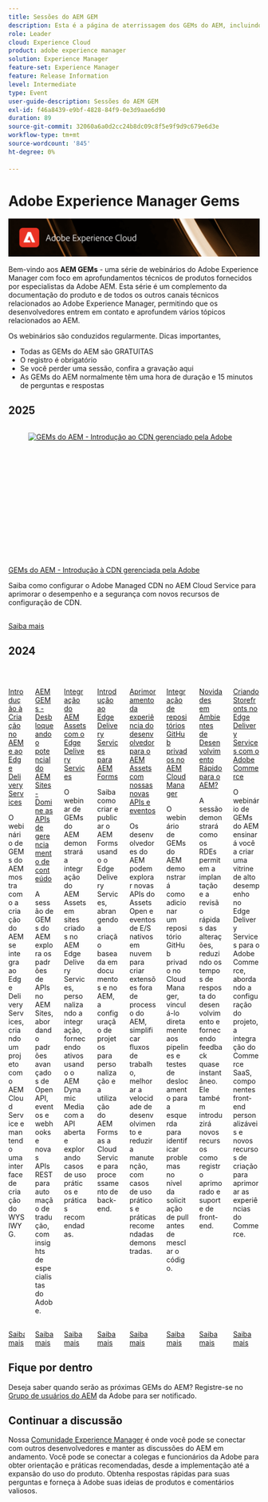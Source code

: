 ```yaml
---
title: Sessões do AEM GEM
description: Esta é a página de aterrissagem dos GEMs do AEM, incluindo informações sobre a série de webinários e informações de registro, webinários anteriores e futuros
role: Leader
cloud: Experience Cloud
product: adobe experience manager
solution: Experience Manager
feature-set: Experience Manager
feature: Release Information
level: Intermediate
type: Event
user-guide-description: Sessões do AEM GEM
exl-id: f46a8439-e9bf-4828-84f9-0e3d9aae6d90
duration: 89
source-git-commit: 32060a6a0d2cc24b8dc09c8f5e9f9d9c679e6d3e
workflow-type: tm+mt
source-wordcount: '845'
ht-degree: 0%

---
```


# Adobe Experience Manager Gems

<img alt="Experiências digitais" src="./assets/ADX_Gems.png"/>

Bem-vindo aos **AEM GEMs** - uma série de webinários do Adobe Experience Manager com foco em aprofundamentos técnicos de produtos fornecidos por especialistas da Adobe AEM. Esta série é um complemento da documentação do produto e de todos os outros canais técnicos relacionados ao Adobe Experience Manager, permitindo que os desenvolvedores entrem em contato e aprofundem vários tópicos relacionados ao AEM.

Os webinários são conduzidos regularmente.  Dicas importantes,

* Todas as GEMs do AEM são GRATUITAS
* O registro é obrigatório
* Se você perder uma sessão, confira a gravação aqui
* As GEMs do AEM normalmente têm uma hora de duração e 15 minutos de perguntas e respostas

## 2025

<!-- CARDS

* gems2025/getting-started-adobe-managed-cdn.md

-->
<!-- START CARDS HTML - DO NOT MODIFY BY HAND -->
<div class="columns">
    <div class="column is-half-tablet is-half-desktop is-one-third-widescreen" aria-label="AEM GEMs - Getting started with Adobe Managed CDN">
        <div class="card" style="height: 100%; display: flex; flex-direction: column; height: 100%;">
            <div class="card-image">
                <figure class="image x-is-16by9">
                    <a href="gems2025/getting-started-adobe-managed-cdn.md" title="GEMs do AEM - Introdução ao CDN gerenciado pela Adobe" target="_blank" rel="referrer">
                        <img class="is-bordered-r-small" src="https://video.tv.adobe.com/v/3443168/?format=jpeg&nocache=1739484199651" alt="GEMs do AEM - Introdução ao CDN gerenciado pela Adobe"
                             style="width: 100%; aspect-ratio: 16 / 9; object-fit: cover; overflow: hidden; display: block; margin: auto;">
                    </a>
                </figure>
            </div>
            <div class="card-content is-padded-small" style="display: flex; flex-direction: column; flex-grow: 1; justify-content: space-between;">
                <div class="top-card-content">
                    <p class="headline is-size-6 has-text-weight-bold">
                        <a href="gems2025/getting-started-adobe-managed-cdn.md" target="_blank" rel="referrer" title="GEMs do AEM - Introdução ao CDN gerenciado pela Adobe">GEMs do AEM - Introdução à CDN gerenciada pela Adobe</a>
                    </p>
                    <p class="is-size-6">Saiba como configurar o Adobe Managed CDN no AEM Cloud Service para aprimorar o desempenho e a segurança com novos recursos de configuração de CDN.</p>
                </div>
                <a href="gems2025/getting-started-adobe-managed-cdn.md" target="_blank" rel="referrer" class="spectrum-Button spectrum-Button--outline spectrum-Button--primary spectrum-Button--sizeM" style="align-self: flex-start; margin-top: 1rem;">
                    <span class="spectrum-Button-label has-no-wrap has-text-weight-bold">Saiba mais</span>
                </a>
            </div>
        </div>
    </div>
</div>
<!-- END CARDS HTML - DO NOT MODIFY BY HAND -->

## 2024

<!-- CARDS
* gems2024/aem-authoring-and-edge-delivery.md
* gems2024/content-management-apis.md
* gems2024/edge-delivery-for-aem-assets.md
* gems2024/edge-delivery-for-aem-forms.md
* gems2024/improving-dev-experience-for-aem-assets-with-new-apis-and-events.md
* gems2024/private-github-for-aem-cloud-manager.md
* gems2024/rapid-development-environment-news.md
* gems2024/storefronts-on-edge-delivery-with-adobe-commerce.md
-->
<!-- START CARDS HTML - DO NOT MODIFY BY HAND -->
<div class="columns">
    <div class="column is-half-tablet is-half-desktop is-one-third-widescreen" aria-label="Getting started with AEM Authoring and Edge Delivery Services">
        <div class="card" style="height: 100%; display: flex; flex-direction: column; height: 100%;">
            <div class="card-image">
                <figure class="image x-is-16by9">
                    <a href="gems2024/aem-authoring-and-edge-delivery.md" title="Introdução à criação no AEM e no Edge Delivery Services" target="_blank" rel="referrer">
                        <img class="is-bordered-r-small" src="https://video.tv.adobe.com/v/3427919/?format=jpeg&nocache=1739484200021" alt="Introdução à criação no AEM e no Edge Delivery Services"
                             style="width: 100%; aspect-ratio: 16 / 9; object-fit: cover; overflow: hidden; display: block; margin: auto;">
                    </a>
                </figure>
            </div>
            <div class="card-content is-padded-small" style="display: flex; flex-direction: column; flex-grow: 1; justify-content: space-between;">
                <div class="top-card-content">
                    <p class="headline is-size-6 has-text-weight-bold">
                        <a href="gems2024/aem-authoring-and-edge-delivery.md" target="_blank" rel="referrer" title="Introdução à criação no AEM e no Edge Delivery Services">Introdução à Criação no AEM e ao Edge Delivery Services</a>
                    </p>
                    <p class="is-size-6">O webinário de GEMs do AEM mostra como a criação do AEM se integra ao Edge Delivery Services, criando um projeto com o AEM Cloud Service e mantendo uma interface de criação do WYSIWYG.</p>
                </div>
                <a href="gems2024/aem-authoring-and-edge-delivery.md" target="_blank" rel="referrer" class="spectrum-Button spectrum-Button--outline spectrum-Button--primary spectrum-Button--sizeM" style="align-self: flex-start; margin-top: 1rem;">
                    <span class="spectrum-Button-label has-no-wrap has-text-weight-bold">Saiba mais</span>
                </a>
            </div>
        </div>
    </div>
    <div class="column is-half-tablet is-half-desktop is-one-third-widescreen" aria-label="AEM GEMs - Unlocking the Power of AEM Sites - Master the Content Management APIs">
        <div class="card" style="height: 100%; display: flex; flex-direction: column; height: 100%;">
            <div class="card-image">
                <figure class="image x-is-16by9">
                    <a href="gems2024/content-management-apis.md" title="AEM GEMs - Desbloquear o potencial do AEM Sites - Domine as APIs de gerenciamento de conteúdo" target="_blank" rel="referrer">
                        <img class="is-bordered-r-small" src="https://video.tv.adobe.com/v/3435036/?format=jpeg&nocache=1739484200038" alt="AEM GEMs - Desbloquear o potencial do AEM Sites - Domine as APIs de gerenciamento de conteúdo"
                             style="width: 100%; aspect-ratio: 16 / 9; object-fit: cover; overflow: hidden; display: block; margin: auto;">
                    </a>
                </figure>
            </div>
            <div class="card-content is-padded-small" style="display: flex; flex-direction: column; flex-grow: 1; justify-content: space-between;">
                <div class="top-card-content">
                    <p class="headline is-size-6 has-text-weight-bold">
                        <a href="gems2024/content-management-apis.md" target="_blank" rel="referrer" title="AEM GEMs - Desbloquear o potencial do AEM Sites - Domine as APIs de gerenciamento de conteúdo">AEM GEMs - Desbloqueando o potencial do AEM Sites - Domine as APIs de gerenciamento de conteúdo</a>
                    </p>
                    <p class="is-size-6">A sessão de GEMs do AEM explora os padrões de APIs no AEM Sites, abordando padrões avançados de OpenAPI, eventos e webhooks e novas APIs REST para automação de tradução, com insights de especialistas do Adobe.</p>
                </div>
                <a href="gems2024/content-management-apis.md" target="_blank" rel="referrer" class="spectrum-Button spectrum-Button--outline spectrum-Button--primary spectrum-Button--sizeM" style="align-self: flex-start; margin-top: 1rem;">
                    <span class="spectrum-Button-label has-no-wrap has-text-weight-bold">Saiba mais</span>
                </a>
            </div>
        </div>
    </div>
    <div class="column is-half-tablet is-half-desktop is-one-third-widescreen" aria-label="Integrating AEM Assets with Edge Delivery Services">
        <div class="card" style="height: 100%; display: flex; flex-direction: column; height: 100%;">
            <div class="card-image">
                <figure class="image x-is-16by9">
                    <a href="gems2024/edge-delivery-for-aem-assets.md" title="Integração do AEM Assets com o Edge Delivery Services" target="_blank" rel="referrer">
                        <img class="is-bordered-r-small" src="https://video.tv.adobe.com/v/3433046/?format=jpeg&nocache=1739484200051" alt="Integração do AEM Assets com o Edge Delivery Services"
                             style="width: 100%; aspect-ratio: 16 / 9; object-fit: cover; overflow: hidden; display: block; margin: auto;">
                    </a>
                </figure>
            </div>
            <div class="card-content is-padded-small" style="display: flex; flex-direction: column; flex-grow: 1; justify-content: space-between;">
                <div class="top-card-content">
                    <p class="headline is-size-6 has-text-weight-bold">
                        <a href="gems2024/edge-delivery-for-aem-assets.md" target="_blank" rel="referrer" title="Integração do AEM Assets com o Edge Delivery Services">Integração do AEM Assets com o Edge Delivery Services</a>
                    </p>
                    <p class="is-size-6">O webinar de GEMs do AEM demonstrará a integração do AEM Assets em sites criados no AEM Edge Delivery Services, personalizando a integração, fornecendo ativos usando o AEM Dynamic Media com a API aberta e explorando casos de uso práticos e práticas recomendadas.</p>
                </div>
                <a href="gems2024/edge-delivery-for-aem-assets.md" target="_blank" rel="referrer" class="spectrum-Button spectrum-Button--outline spectrum-Button--primary spectrum-Button--sizeM" style="align-self: flex-start; margin-top: 1rem;">
                    <span class="spectrum-Button-label has-no-wrap has-text-weight-bold">Saiba mais</span>
                </a>
            </div>
        </div>
    </div>
    <div class="column is-half-tablet is-half-desktop is-one-third-widescreen" aria-label="Getting started with Edge Delivery Services for AEM Forms">
        <div class="card" style="height: 100%; display: flex; flex-direction: column; height: 100%;">
            <div class="card-image">
                <figure class="image x-is-16by9">
                    <a href="gems2024/edge-delivery-for-aem-forms.md" title="Introdução ao Edge Delivery Services para AEM Forms" target="_blank" rel="referrer">
                        <img class="is-bordered-r-small" src="https://video.tv.adobe.com/v/3428434/?format=jpeg&nocache=1739484200089" alt="Introdução ao Edge Delivery Services para AEM Forms"
                             style="width: 100%; aspect-ratio: 16 / 9; object-fit: cover; overflow: hidden; display: block; margin: auto;">
                    </a>
                </figure>
            </div>
            <div class="card-content is-padded-small" style="display: flex; flex-direction: column; flex-grow: 1; justify-content: space-between;">
                <div class="top-card-content">
                    <p class="headline is-size-6 has-text-weight-bold">
                        <a href="gems2024/edge-delivery-for-aem-forms.md" target="_blank" rel="referrer" title="Introdução ao Edge Delivery Services para AEM Forms">Introdução ao Edge Delivery Services para AEM Forms</a>
                    </p>
                    <p class="is-size-6">Saiba como criar e publicar o AEM Forms usando o Edge Delivery Services, abrangendo a criação baseada em documentos e no AEM, a configuração de projetos para personalização e a utilização do AEM Forms as a Cloud Service para processamento de back-end.</p>
                </div>
                <a href="gems2024/edge-delivery-for-aem-forms.md" target="_blank" rel="referrer" class="spectrum-Button spectrum-Button--outline spectrum-Button--primary spectrum-Button--sizeM" style="align-self: flex-start; margin-top: 1rem;">
                    <span class="spectrum-Button-label has-no-wrap has-text-weight-bold">Saiba mais</span>
                </a>
            </div>
        </div>
    </div>
    <div class="column is-half-tablet is-half-desktop is-one-third-widescreen" aria-label="Improving the developer experience for AEM Assets with our new APIs and Events">
        <div class="card" style="height: 100%; display: flex; flex-direction: column; height: 100%;">
            <div class="card-image">
                <figure class="image x-is-16by9">
                    <a href="gems2024/improving-dev-experience-for-aem-assets-with-new-apis-and-events.md" title="Melhoria na experiência do desenvolvedor para o AEM Assets com nossas novas APIs e eventos" target="_blank" rel="referrer">
                        <img class="is-bordered-r-small" src="https://video.tv.adobe.com/v/3430198?format=jpeg&nocache=1739484200062" alt="Melhoria na experiência do desenvolvedor para o AEM Assets com nossas novas APIs e eventos"
                             style="width: 100%; aspect-ratio: 16 / 9; object-fit: cover; overflow: hidden; display: block; margin: auto;">
                    </a>
                </figure>
            </div>
            <div class="card-content is-padded-small" style="display: flex; flex-direction: column; flex-grow: 1; justify-content: space-between;">
                <div class="top-card-content">
                    <p class="headline is-size-6 has-text-weight-bold">
                        <a href="gems2024/improving-dev-experience-for-aem-assets-with-new-apis-and-events.md" target="_blank" rel="referrer" title="Melhoria na experiência do desenvolvedor para o AEM Assets com nossas novas APIs e eventos">Aprimoramento da experiência do desenvolvedor para o AEM Assets com nossas novas APIs e eventos</a>
                    </p>
                    <p class="is-size-6">Os desenvolvedores do AEM podem explorar novas APIs do Assets Open e eventos de E/S nativos em nuvem para criar extensões fora de processo do AEM, simplificar fluxos de trabalho, melhorar a velocidade de desenvolvimento e reduzir a manutenção, com casos de uso práticos e práticas recomendadas demonstradas.</p>
                </div>
                <a href="gems2024/improving-dev-experience-for-aem-assets-with-new-apis-and-events.md" target="_blank" rel="referrer" class="spectrum-Button spectrum-Button--outline spectrum-Button--primary spectrum-Button--sizeM" style="align-self: flex-start; margin-top: 1rem;">
                    <span class="spectrum-Button-label has-no-wrap has-text-weight-bold">Saiba mais</span>
                </a>
            </div>
        </div>
    </div>
    <div class="column is-half-tablet is-half-desktop is-one-third-widescreen" aria-label="Integrating Private GitHub Repositories in AEM Cloud Manager">
        <div class="card" style="height: 100%; display: flex; flex-direction: column; height: 100%;">
            <div class="card-image">
                <figure class="image x-is-16by9">
                    <a href="gems2024/private-github-for-aem-cloud-manager.md" title="Integração de repositórios GitHub privados no AEM Cloud Manager" target="_blank" rel="referrer">
                        <img class="is-bordered-r-small" src="https://video.tv.adobe.com/v/3432350?format=jpeg&nocache=1739484200072" alt="Integração de repositórios GitHub privados no AEM Cloud Manager"
                             style="width: 100%; aspect-ratio: 16 / 9; object-fit: cover; overflow: hidden; display: block; margin: auto;">
                    </a>
                </figure>
            </div>
            <div class="card-content is-padded-small" style="display: flex; flex-direction: column; flex-grow: 1; justify-content: space-between;">
                <div class="top-card-content">
                    <p class="headline is-size-6 has-text-weight-bold">
                        <a href="gems2024/private-github-for-aem-cloud-manager.md" target="_blank" rel="referrer" title="Integração de repositórios GitHub privados no AEM Cloud Manager">Integração de repositórios GitHub privados no AEM Cloud Manager</a>
                    </p>
                    <p class="is-size-6">O webinário de GEMs do AEM demonstrará como adicionar um repositório GitHub privado no Cloud Manager, vinculá-lo diretamente aos pipelines e testes de deslocamento para a esquerda para identificar problemas no nível da solicitação de pull antes de mesclar o código.</p>
                </div>
                <a href="gems2024/private-github-for-aem-cloud-manager.md" target="_blank" rel="referrer" class="spectrum-Button spectrum-Button--outline spectrum-Button--primary spectrum-Button--sizeM" style="align-self: flex-start; margin-top: 1rem;">
                    <span class="spectrum-Button-label has-no-wrap has-text-weight-bold">Saiba mais</span>
                </a>
            </div>
        </div>
    </div>
    <div class="column is-half-tablet is-half-desktop is-one-third-widescreen" aria-label="What's new in Rapid Development Environments for AEM?">
        <div class="card" style="height: 100%; display: flex; flex-direction: column; height: 100%;">
            <div class="card-image">
                <figure class="image x-is-16by9">
                    <a href="gems2024/rapid-development-environment-news.md" title="O que há de novo nos ambientes de desenvolvimento rápido para AEM?" target="_blank" rel="referrer">
                        <img class="is-bordered-r-small" src="https://video.tv.adobe.com/v/3433337/?format=jpeg&nocache=1739484200081" alt="O que há de novo nos ambientes de desenvolvimento rápido para AEM?"
                             style="width: 100%; aspect-ratio: 16 / 9; object-fit: cover; overflow: hidden; display: block; margin: auto;">
                    </a>
                </figure>
            </div>
            <div class="card-content is-padded-small" style="display: flex; flex-direction: column; flex-grow: 1; justify-content: space-between;">
                <div class="top-card-content">
                    <p class="headline is-size-6 has-text-weight-bold">
                        <a href="gems2024/rapid-development-environment-news.md" target="_blank" rel="referrer" title="O que há de novo nos ambientes de desenvolvimento rápido para AEM?">Novidades em Ambientes de Desenvolvimento Rápido para o AEM?</a>
                    </p>
                    <p class="is-size-6">A sessão demonstrará como os RDEs permitem a implantação e a revisão rápidas das alterações, reduzindo os tempos de resposta do desenvolvimento e fornecendo feedback quase instantâneo. Ele também introduzirá novos recursos como registro aprimorado e suporte de front-end.</p>
                </div>
                <a href="gems2024/rapid-development-environment-news.md" target="_blank" rel="referrer" class="spectrum-Button spectrum-Button--outline spectrum-Button--primary spectrum-Button--sizeM" style="align-self: flex-start; margin-top: 1rem;">
                    <span class="spectrum-Button-label has-no-wrap has-text-weight-bold">Saiba mais</span>
                </a>
            </div>
        </div>
    </div>
    <div class="column is-half-tablet is-half-desktop is-one-third-widescreen" aria-label="Building Storefronts on Edge Delivery Services with Adobe Commerce">
        <div class="card" style="height: 100%; display: flex; flex-direction: column; height: 100%;">
            <div class="card-image">
                <figure class="image x-is-16by9">
                    <a href="gems2024/storefronts-on-edge-delivery-with-adobe-commerce.md" title="Criar vitrines no Edge Delivery Services com o Adobe Commerce" target="_blank" rel="referrer">
                        <img class="is-bordered-r-small" src="https://video.tv.adobe.com/v/3427729?format=jpeg&nocache=1739484200100" alt="Criar vitrines no Edge Delivery Services com o Adobe Commerce"
                             style="width: 100%; aspect-ratio: 16 / 9; object-fit: cover; overflow: hidden; display: block; margin: auto;">
                    </a>
                </figure>
            </div>
            <div class="card-content is-padded-small" style="display: flex; flex-direction: column; flex-grow: 1; justify-content: space-between;">
                <div class="top-card-content">
                    <p class="headline is-size-6 has-text-weight-bold">
                        <a href="gems2024/storefronts-on-edge-delivery-with-adobe-commerce.md" target="_blank" rel="referrer" title="Criar vitrines no Edge Delivery Services com o Adobe Commerce">Criando Storefronts no Edge Delivery Services com o Adobe Commerce</a>
                    </p>
                    <p class="is-size-6">O webinário de GEMs do AEM ensinará você a criar uma vitrine de alto desempenho no Edge Delivery Services para o Adobe Commerce, abordando a configuração do projeto, a integração do Commerce SaaS, componentes front-end personalizáveis e novos recursos de criação para aprimorar as experiências do Commerce.</p>
                </div>
                <a href="gems2024/storefronts-on-edge-delivery-with-adobe-commerce.md" target="_blank" rel="referrer" class="spectrum-Button spectrum-Button--outline spectrum-Button--primary spectrum-Button--sizeM" style="align-self: flex-start; margin-top: 1rem;">
                    <span class="spectrum-Button-label has-no-wrap has-text-weight-bold">Saiba mais</span>
                </a>
            </div>
        </div>
    </div>
</div>
<!-- END CARDS HTML - DO NOT MODIFY BY HAND -->


## Fique por dentro

Deseja saber quando serão as próximas GEMs do AEM?  Registre-se no [Grupo de usuários do AEM](https://aem-augs.adobe.com/) da Adobe para ser notificado.

## Continuar a discussão

Nossa [Comunidade Experience Manager](https://experienceleaguecommunities.adobe.com/t5/adobe-experience-manager/ct-p/adobe-experience-manager-community?profile.language=pt) é onde você pode se conectar com outros desenvolvedores e manter as discussões do AEM em andamento.  Você pode se conectar a colegas e funcionários da Adobe para obter orientação e práticas recomendadas, desde a implementação até a expansão do uso do produto.  Obtenha respostas rápidas para suas perguntas e forneça à Adobe suas ideias de produtos e comentários valiosos.

<!--  ## Upcoming AEM GEMs webinar - AEM Sites: Master the Content Management APIs

This webinar will be conducted on Wednesday, October 9th - 5pm CEST / 8am PDT / 8.30pm IST. Note, that only registration is required for this webinar. 
If interested to join, please register [**here**](https://adobe.ly/4g6TYck).



<table style="max-width: 1214px;">
<tr>
  <td style="vertical-align: top;">
    <a href="https://www.youtube.com/watch?v=f1T9XU9TCJU">
      <img alt="Experience League LIVE Oct 25" src="assets/Oct25_2022_exl_live_banner_web_1920_WebBanner.png">
    </a>
    <div>
      <a href="https://www.youtube.com/watch?v=f1T9XU9TCJU">
        <strong>Deliver the right offer at the right time with decision management</strong>
      </a>
      <br/><em>with Sandra Hausmann, Ben Tepfer, Brandon Poyfair, and Jason Hickey</em>
      <br/><em>October 25, 2022</em>
    </div>
  </td>
</tr>
</table>

## Previous AEM GEMs webinar

Our latest AEM GEMs webinar on **Unlocking the Power of AEM Sites - Master the Content Management APIs** has been conducted on *October 9th, 2024*.
The **recording** can be viewed here:
[Unlocking the Power of AEM Sites - Master the Content Management APIs](* https://experienceleague.adobe.com/pt-br/docs/events/experience-manager-gems-recordings/gems2024/content-management-apis.md)

>[!NOTE]
>
> Sign up to be notified about upcoming AEM GEMs webinars and other AEM related events - [Adobe's AEM User Group](https://aem-augs.adobe.com/).

## AEM GEMs - technical webinars around AEM - for developers delivered by developers

Welcome to **AEM GEMs** - our webinar series of technical deep dives on Adobe Experience Manager, delivered by Adobe experts. This series is a complement of the product documentation and of all other technical channels regarding Adobe Experience Manager, allowing developers to get in touch and go deep on a specific topic. 

The webinars will be conducted regularly, including the following:

* A maximum duration of 60 minutes per webinar
* < 15 mins of Q&A at the end and chat experts available throughout the webinar
* Recording available after each webinar
* All AEM GEMs webinars are free of charge and conducted virtually, only registration is required.

## Experience League Community

Our [Experience Manager Community](https://experienceleaguecommunities.adobe.com/t5/adobe-experience-manager/ct-p/adobe-experience-manager-community?profile.language=pt) play a critical role in supporting product adoption and customer success.

* Connection: Network with peers and Adobe personnel for guidance and best practices from implementation to expanding product use
* Quick Answers: Extensive pool of real-world use case answers to support successful active use of Adobe solutions
* Ideation & Feedback: Intake customer product ideas and provide valuable VoC feedback to product teams

-->